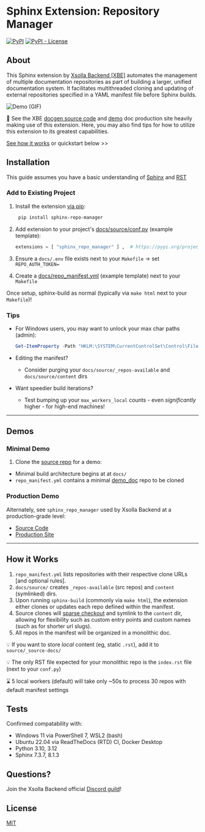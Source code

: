 # Sphinx Extension: Repository Manager

<!-- Badges go here on the same line; PyPi doesn't support `\` or single-multi-line (it'll stack vertically) -->
[![PyPI](https://img.shields.io/pypi/v/sphinx-repo-manager)](https://pypi.org/project/sphinx-repo-manager/) [![PyPI - License](https://img.shields.io/pypi/l/sphinx-repo-manager)](https://opensource.org/licenses/MIT)

## About

This Sphinx extension by [Xsolla Backend [XBE]](https://docs.goxbe.io) automates the management of multiple
documentation repositories as part of building a larger, unified documentation system. It facilitates multithreaded
cloning and updating of external repositories specified in a YAML manifest file before Sphinx builds.

![Demo (GIF)](https://source.goxbe.io/Core/docs/sphinx_repo_manager/-/raw/master/docs/images/clone-example.gif)

📜 See the XBE [docgen source code](https://source.goxbe.io/Core/docs/xbe_static_docs)
and [demo](https://docs.goxbe.io) doc production site heavily making use of this extension.
Here, you may also find tips for how to utilize this extension to its greatest capabilities.

[See how it works](#how-it-works) or quickstart below >>

## Installation

This guide assumes you have a basic understanding of [Sphinx](https://www.sphinx-doc.org/en/master/) and
[RST](https://www.sphinx-doc.org/en/master/usage/restructuredtext/index.html)

### Add to Existing Project

1. Install the extension [via pip](https://pypi.org/project/sphinx-repo-manager):

   ```bash
    pip install sphinx-repo-manager
   ```

2. Add extension to your project's
   [docs/source/conf.py](https://source.goxbe.io/Core/docs/sphinx_repo_manager/-/blob/master/docs/source/conf.py)
   (example template):

   ```python
   extensions = [ "sphinx_repo_manager" ] ,  # https://pypi.org/project/sphinx-repo-manager
   ```

3. Ensure a `docs/.env` file exists next to your `Makefile` -> set `REPO_AUTH_TOKEN=`

4. Create a 
   [docs/repo_manifest.yml](https://source.goxbe.io/Core/docs/sphinx_repo_manager/-/blob/master/docs/repo_manifest.yml)
   (example template) next to your `Makefile`

Once setup, sphinx-build as normal (typically via `make html` next to your `Makefile`)!

### Tips
- For Windows users, you may want to unlock your max char paths (admin):

  ```powershell
  Get-ItemProperty -Path "HKLM:\SYSTEM\CurrentControlSet\Control\FileSystem" -Name "LongPathsEnabled"
  ```

- Editing the manifest?
   - Consider purging your `docs/source/_repos-available` and `docs/source/content` dirs
- Want speedier build iterations?
   - Test bumping up your `max_workers_local` counts - even *significantly* higher - for high-end machines!

___

## Demos

### Minimal Demo

1. Clone the [source repo](https://source.goxbe.io/Core/docs/sphinx_repo_manager) for a demo:

- Minimal build architecture begins at at `docs/`
- `repo_manifest.yml` contains a minimal [demo_doc](https://source.goxbe.io/Core/docs/demo_doc) repo to be cloned

### Production Demo

Alternately, see `sphinx_repo_manager` used by Xsolla Backend at a production-grade level:

- [Source Code](https://source.goxbe.io/Core/docs/xbe_static_docs)
- [Production Site](https://docs.goxbe.io)

___

## How it Works

1. `repo_manifest.yml` lists repositories with their respective clone URLs [and optional rules].
2. `docs/source/` creates `_repos-available` (src repos) and `content` (symlinked) dirs.
3. Upon running `sphinx-build` (commonly via `make html`), the extension either clones or updates each repo defined
   within the manifest.
4. Source clones will [sparse checkout](https://git-scm.com/docs/git-sparse-checkout) and symlink to the `content`
   dir, allowing for flexibility such as custom entry points and custom names (such as for shorter url slugs).
5. All repos in the manifest will be organized in a monolithic doc.

💡 If you want to store *local* content (eg, static `.rst`), add it to `source/_source-docs/`

💡 The only RST file expected for your monolithic repo is the `index.rst` file (next to your `conf.py`)

⌛ 5 local workers (default) will take only ~50s to process 30 repos with default manifest settings

## Tests

Confirmed compatability with:

- Windows 11 via PowerShell 7, WSL2 (bash)
- Ubuntu 22.04 via ReadTheDocs (RTD) CI, Docker Desktop
- Python 3.10, 3.12
- Sphinx 7.3.7, 8.1.3

## Questions?

Join the Xsolla Backend official [Discord guild](https://discord.gg/XsollaBackend)!

## License

[MIT](LICENSE)
